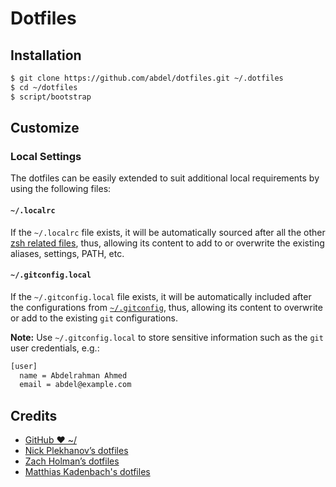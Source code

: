 # Dotfiles

## Installation

```sh
$ git clone https://github.com/abdel/dotfiles.git ~/.dotfiles
$ cd ~/dotfiles
$ script/bootstrap
```

## Customize

### Local Settings

The dotfiles can be easily extended to suit additional local
requirements by using the following files:

#### `~/.localrc`

If the `~/.localrc` file exists, it will be automatically sourced
after all the other [zsh related files](zsh), thus, allowing its
content to add to or overwrite the existing aliases, settings, PATH,
etc.

#### `~/.gitconfig.local`

If the `~/.gitconfig.local` file exists, it will be automatically
included after the configurations from [`~/.gitconfig`](git/gitconfig.symlink), thus, allowing
its content to overwrite or add to the existing `git` configurations.

**Note:** Use `~/.gitconfig.local` to store sensitive information such
as the `git` user credentials, e.g.:

```sh
[user]
  name = Abdelrahman Ahmed
  email = abdel@example.com
```

## Credits

- [GitHub ❤ ~/](http://dotfiles.github.com/)
- [Nick Plekhanov’s dotfiles](https://github.com/nicksp/dotfiles)
- [Zach Holman’s dotfiles](https://github.com/holman/dotfiles)
- [Matthias Kadenbach's dotfiles](https://github.com/mattes/dotfiles/)
